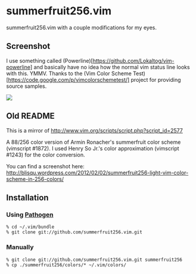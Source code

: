 # summerfruit256.vim

summerfruit256.vim with a couple modifications for my eyes.

## Screenshot

I use something called (Powerline)[https://github.com/Lokaltog/vim-powerline] and basically have no idea how the normal vim status line looks with this. YMMV.
Thanks to the (Vim Color Scheme Test)[https://code.google.com/p/vimcolorschemetest/] project for providing source samples.

<img src="https://raw.github.com/cscorley/summerfruit256.vim/master/screenshot.png">


## Old README

This is a mirror of http://www.vim.org/scripts/script.php?script_id=2577

A 88/256 color version of Armin Ronacher's summerfruit color scheme (vimscript #1872).  I used Henry So Jr.'s color approximation (vimscript #1243) for the color conversion. 

You can find a screenshot here: http://blisqu.wordpress.com/2012/02/02/summerfruit256-light-vim-color-scheme-in-256-colors/

## Installation

### Using [Pathogen](http://www.vim.org/scripts/script.php?script_id=2332)

    % cd ~/.vim/bundle
    % git clone git://github.com/summerfruit256.vim.git

### Manually

    % git clone git://github.com/summerfruit256.vim.git summerfruit256
    % cp ./summerfruit256/colors/* ~/.vim/colors/

